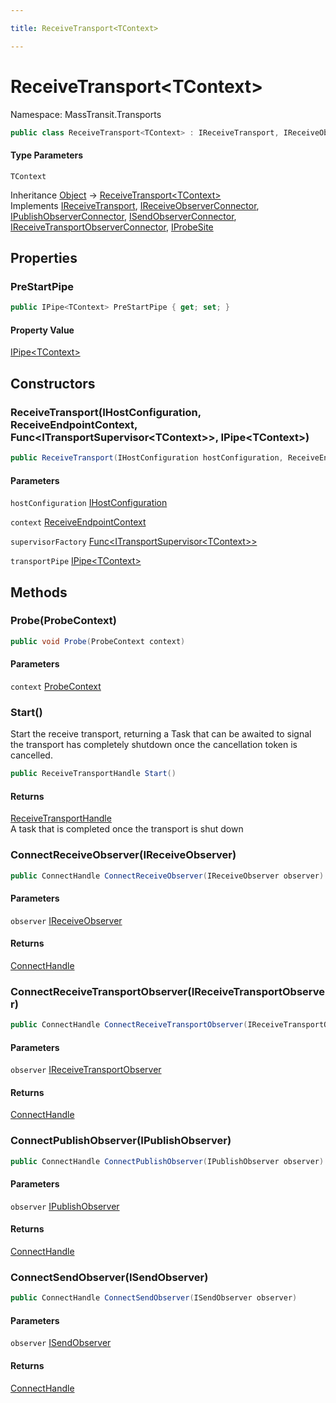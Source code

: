 ```yaml
---

title: ReceiveTransport<TContext>

---
```


# ReceiveTransport\<TContext\>

Namespace: MassTransit.Transports

```csharp
public class ReceiveTransport<TContext> : IReceiveTransport, IReceiveObserverConnector, IPublishObserverConnector, ISendObserverConnector, IReceiveTransportObserverConnector, IProbeSite
```

#### Type Parameters

`TContext`<br/>

Inheritance [Object](https://learn.microsoft.com/en-us/dotnet/api/system.object) → [ReceiveTransport\<TContext\>](../masstransit-transports/receivetransport-1)<br/>
Implements [IReceiveTransport](../masstransit-transports/ireceivetransport), [IReceiveObserverConnector](../../masstransit-abstractions/masstransit/ireceiveobserverconnector), [IPublishObserverConnector](../../masstransit-abstractions/masstransit/ipublishobserverconnector), [ISendObserverConnector](../../masstransit-abstractions/masstransit/isendobserverconnector), [IReceiveTransportObserverConnector](../../masstransit-abstractions/masstransit/ireceivetransportobserverconnector), [IProbeSite](../../masstransit-abstractions/masstransit/iprobesite)

## Properties

### **PreStartPipe**

```csharp
public IPipe<TContext> PreStartPipe { get; set; }
```

#### Property Value

[IPipe\<TContext\>](../../masstransit-abstractions/masstransit/ipipe-1)<br/>

## Constructors

### **ReceiveTransport(IHostConfiguration, ReceiveEndpointContext, Func\<ITransportSupervisor\<TContext\>\>, IPipe\<TContext\>)**

```csharp
public ReceiveTransport(IHostConfiguration hostConfiguration, ReceiveEndpointContext context, Func<ITransportSupervisor<TContext>> supervisorFactory, IPipe<TContext> transportPipe)
```

#### Parameters

`hostConfiguration` [IHostConfiguration](../masstransit-configuration/ihostconfiguration)<br/>

`context` [ReceiveEndpointContext](../masstransit-transports/receiveendpointcontext)<br/>

`supervisorFactory` [Func\<ITransportSupervisor\<TContext\>\>](https://learn.microsoft.com/en-us/dotnet/api/system.func-1)<br/>

`transportPipe` [IPipe\<TContext\>](../../masstransit-abstractions/masstransit/ipipe-1)<br/>

## Methods

### **Probe(ProbeContext)**

```csharp
public void Probe(ProbeContext context)
```

#### Parameters

`context` [ProbeContext](../../masstransit-abstractions/masstransit/probecontext)<br/>

### **Start()**

Start the receive transport, returning a Task that can be awaited to signal the transport has
 completely shutdown once the cancellation token is cancelled.

```csharp
public ReceiveTransportHandle Start()
```

#### Returns

[ReceiveTransportHandle](../masstransit-transports/receivetransporthandle)<br/>
A task that is completed once the transport is shut down

### **ConnectReceiveObserver(IReceiveObserver)**

```csharp
public ConnectHandle ConnectReceiveObserver(IReceiveObserver observer)
```

#### Parameters

`observer` [IReceiveObserver](../../masstransit-abstractions/masstransit/ireceiveobserver)<br/>

#### Returns

[ConnectHandle](../../masstransit-abstractions/masstransit/connecthandle)<br/>

### **ConnectReceiveTransportObserver(IReceiveTransportObserver)**

```csharp
public ConnectHandle ConnectReceiveTransportObserver(IReceiveTransportObserver observer)
```

#### Parameters

`observer` [IReceiveTransportObserver](../../masstransit-abstractions/masstransit/ireceivetransportobserver)<br/>

#### Returns

[ConnectHandle](../../masstransit-abstractions/masstransit/connecthandle)<br/>

### **ConnectPublishObserver(IPublishObserver)**

```csharp
public ConnectHandle ConnectPublishObserver(IPublishObserver observer)
```

#### Parameters

`observer` [IPublishObserver](../../masstransit-abstractions/masstransit/ipublishobserver)<br/>

#### Returns

[ConnectHandle](../../masstransit-abstractions/masstransit/connecthandle)<br/>

### **ConnectSendObserver(ISendObserver)**

```csharp
public ConnectHandle ConnectSendObserver(ISendObserver observer)
```

#### Parameters

`observer` [ISendObserver](../../masstransit-abstractions/masstransit/isendobserver)<br/>

#### Returns

[ConnectHandle](../../masstransit-abstractions/masstransit/connecthandle)<br/>
